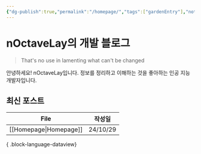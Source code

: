 ```yaml
---
{"dg-publish":true,"permalink":"/homepage/","tags":["gardenEntry"],"noteIcon":"2","created":"2024-10-21T16:02:52.622+09:00","updated":"2024-10-29T02:34:45.354+09:00"}
---
```


# nOctaveLay의 개발 블로그

>That's no use in lamenting what can't be changed

안녕하세요! nOctaveLay입니다.
정보를 정리하고 이해하는 것을 좋아하는 인공 지능 개발자입니다.

## 최신 포스트
| File                      | 작성일      |
| ------------------------- | -------- |
| [[Homepage\|Homepage]] | 24/10/29 |

{ .block-language-dataview}

